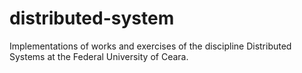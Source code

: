 # distributed-system
Implementations of works and exercises of the discipline Distributed Systems at the Federal University of Ceara.
